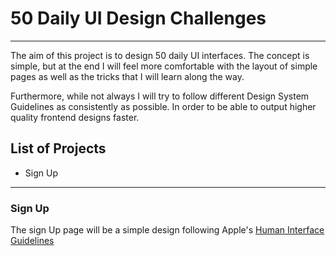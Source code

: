 # 50 Daily UI Design Challenges
-----------------------------------------
The aim of this project is to design 50 daily UI interfaces. The concept is simple, but at the end I will feel more comfortable with the layout of simple pages as well as the tricks that I will learn along the way. 

Furthermore, while not always I will try to follow different Design System Guidelines as consistently as possible. In order to be able to output higher quality frontend designs faster. 

## List of Projects
* Sign Up 
----------------------------------------------
### Sign Up
The sign Up page will be a simple design following Apple's [Human Interface Guidelines](https://developer.apple.com/design/human-interface-guidelines/macos/overview/themes/) 
